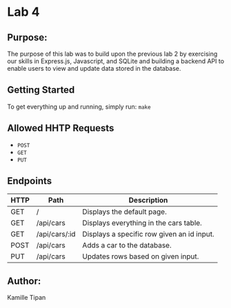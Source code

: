 # Lab 4

## Purpose:

The purpose of this lab was to build upon the previous lab 2 by exercising our skills in Express.js, Javascript, and SQLite and building a backend API to enable users to view and update data stored in the database.
## Getting Started

To get everything up and running, simply run:
`make`
## Allowed HHTP Requests

- `POST`
- `GET`
- `PUT`

## Endpoints

| HTTP | Path | Description |
| ----------- | ----------- | ----------- |
| GET | / | Displays the default page. |
| GET | /api/cars | Displays everything in the cars table. |
| GET | /api/cars/:id | Displays a specific row given an id input. |
| POST | /api/cars | Adds a car to the database. |
| PUT | /api/cars | Updates rows based on given input. |



## Author:

Kamille Tipan
